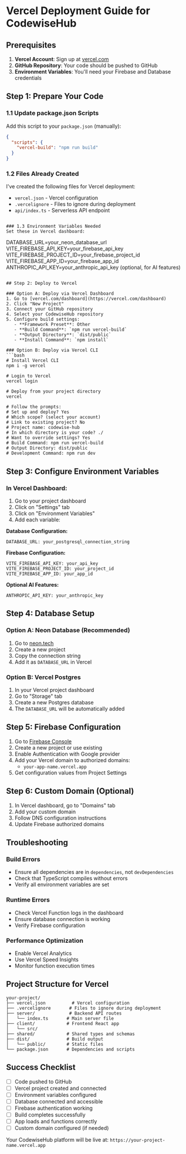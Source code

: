 # Vercel Deployment Guide for CodewiseHub

## Prerequisites

1. **Vercel Account**: Sign up at [vercel.com](https://vercel.com)
2. **GitHub Repository**: Your code should be pushed to GitHub
3. **Environment Variables**: You'll need your Firebase and Database credentials

## Step 1: Prepare Your Code

### 1.1 Update package.json Scripts
Add this script to your `package.json` (manually):
```json
{
  "scripts": {
    "vercel-build": "npm run build"
  }
}
```

### 1.2 Files Already Created
I've created the following files for Vercel deployment:
- `vercel.json` - Vercel configuration
- `.vercelignore` - Files to ignore during deployment
- `api/index.ts` - Serverless API endpoint
```

### 1.3 Environment Variables Needed
Set these in Vercel dashboard:
```
DATABASE_URL=your_neon_database_url
VITE_FIREBASE_API_KEY=your_firebase_api_key
VITE_FIREBASE_PROJECT_ID=your_firebase_project_id
VITE_FIREBASE_APP_ID=your_firebase_app_id
ANTHROPIC_API_KEY=your_anthropic_api_key (optional, for AI features)
```

## Step 2: Deploy to Vercel

### Option A: Deploy via Vercel Dashboard
1. Go to [vercel.com/dashboard](https://vercel.com/dashboard)
2. Click "New Project"
3. Connect your GitHub repository
4. Select your CodewiseHub repository
5. Configure build settings:
   - **Framework Preset**: Other
   - **Build Command**: `npm run vercel-build`
   - **Output Directory**: `dist/public`
   - **Install Command**: `npm install`

### Option B: Deploy via Vercel CLI
```bash
# Install Vercel CLI
npm i -g vercel

# Login to Vercel
vercel login

# Deploy from your project directory
vercel

# Follow the prompts:
# Set up and deploy? Yes
# Which scope? (select your account)
# Link to existing project? No
# Project name: codewise-hub
# In which directory is your code? ./
# Want to override settings? Yes
# Build Command: npm run vercel-build
# Output Directory: dist/public
# Development Command: npm run dev
```

## Step 3: Configure Environment Variables

### In Vercel Dashboard:
1. Go to your project dashboard
2. Click on "Settings" tab
3. Click on "Environment Variables"
4. Add each variable:

**Database Configuration:**
```
DATABASE_URL: your_postgresql_connection_string
```

**Firebase Configuration:**
```
VITE_FIREBASE_API_KEY: your_api_key
VITE_FIREBASE_PROJECT_ID: your_project_id
VITE_FIREBASE_APP_ID: your_app_id
```

**Optional AI Features:**
```
ANTHROPIC_API_KEY: your_anthropic_key
```

## Step 4: Database Setup

### Option A: Neon Database (Recommended)
1. Go to [neon.tech](https://neon.tech)
2. Create a new project
3. Copy the connection string
4. Add it as `DATABASE_URL` in Vercel

### Option B: Vercel Postgres
1. In your Vercel project dashboard
2. Go to "Storage" tab
3. Create a new Postgres database
4. The `DATABASE_URL` will be automatically added

## Step 5: Firebase Configuration

1. Go to [Firebase Console](https://console.firebase.google.com)
2. Create a new project or use existing
3. Enable Authentication with Google provider
4. Add your Vercel domain to authorized domains:
   - `your-app-name.vercel.app`
5. Get configuration values from Project Settings

## Step 6: Custom Domain (Optional)

1. In Vercel dashboard, go to "Domains" tab
2. Add your custom domain
3. Follow DNS configuration instructions
4. Update Firebase authorized domains

## Troubleshooting

### Build Errors
- Ensure all dependencies are in `dependencies`, not `devDependencies`
- Check that TypeScript compiles without errors
- Verify all environment variables are set

### Runtime Errors
- Check Vercel Function logs in the dashboard
- Ensure database connection is working
- Verify Firebase configuration

### Performance Optimization
- Enable Vercel Analytics
- Use Vercel Speed Insights
- Monitor function execution times

## Project Structure for Vercel

```
your-project/
├── vercel.json          # Vercel configuration
├── .vercelignore       # Files to ignore during deployment
├── server/             # Backend API routes
│   └── index.ts       # Main server file
├── client/            # Frontend React app
│   └── src/
├── shared/            # Shared types and schemas
├── dist/              # Build output
│   └── public/        # Static files
└── package.json       # Dependencies and scripts
```

## Success Checklist

- [ ] Code pushed to GitHub
- [ ] Vercel project created and connected
- [ ] Environment variables configured
- [ ] Database connected and accessible
- [ ] Firebase authentication working
- [ ] Build completes successfully
- [ ] App loads and functions correctly
- [ ] Custom domain configured (if needed)

Your CodewiseHub platform will be live at: `https://your-project-name.vercel.app`